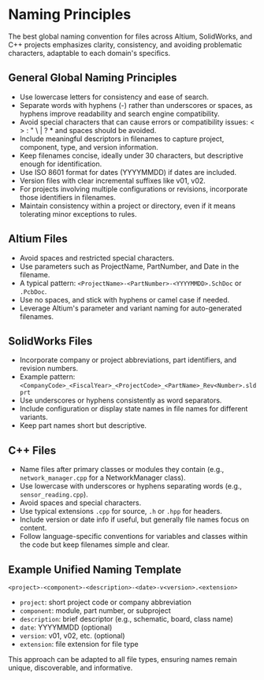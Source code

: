 # Naming Principles
The best global naming convention for files across Altium, SolidWorks, and C++ projects emphasizes clarity, consistency, and avoiding problematic characters, adaptable to each domain's specifics.

## General Global Naming Principles
- Use lowercase letters for consistency and ease of search.
- Separate words with hyphens (-) rather than underscores or spaces, as hyphens improve readability and search engine compatibility.
- Avoid special characters that can cause errors or compatibility issues: < > : " \ | ? * and spaces should be avoided.
- Include meaningful descriptors in filenames to capture project, component, type, and version information.
- Keep filenames concise, ideally under 30 characters, but descriptive enough for identification.
- Use ISO 8601 format for dates (YYYYMMDD) if dates are included.
- Version files with clear incremental suffixes like v01, v02.
- For projects involving multiple configurations or revisions, incorporate those identifiers in filenames.
- Maintain consistency within a project or directory, even if it means tolerating minor exceptions to rules.

## Altium Files
- Avoid spaces and restricted special characters.
- Use parameters such as ProjectName, PartNumber, and Date in the filename.
- A typical pattern: `<ProjectName>-<PartNumber>-<YYYYMMDD>.SchDoc` or `.PcbDoc`.
- Use no spaces, and stick with hyphens or camel case if needed.
- Leverage Altium's parameter and variant naming for auto-generated filenames.

## SolidWorks Files
- Incorporate company or project abbreviations, part identifiers, and revision numbers.
- Example pattern: `<CompanyCode>_<FiscalYear>_<ProjectCode>_<PartName>_Rev<Number>.sldprt`
- Use underscores or hyphens consistently as word separators.
- Include configuration or display state names in file names for different variants.
- Keep part names short but descriptive.

## C++ Files
- Name files after primary classes or modules they contain (e.g., `network_manager.cpp` for a NetworkManager class).
- Use lowercase with underscores or hyphens separating words (e.g., `sensor_reading.cpp`).
- Avoid spaces and special characters.
- Use typical extensions `.cpp` for source, `.h` or `.hpp` for headers.
- Include version or date info if useful, but generally file names focus on content.
- Follow language-specific conventions for variables and classes within the code but keep filenames simple and clear.

## Example Unified Naming Template
`<project>-<component>-<description>-<date>-v<version>.<extension>`

- `project`: short project code or company abbreviation
- `component`: module, part number, or subproject
- `description`: brief descriptor (e.g., schematic, board, class name)
- `date`: YYYYMMDD (optional)
- `version`: v01, v02, etc. (optional)
- `extension`: file extension for file type

This approach can be adapted to all file types, ensuring names remain unique, discoverable, and informative.
